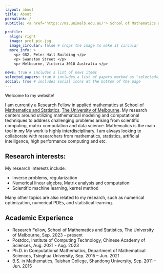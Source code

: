 ```yaml
---
layout: about
title: About
permalink: /
subtitle: <a href='https://ms.unimelb.edu.au/'> School of Mathematics and Statistics, The University of Melbourne </a>

profile:
  align: right
  image: prof_pic.jpg
  image_circular: false # crops the image to make it circular
  more_info: >
    <p> G82, Peter Hall Building </p>
    <p> Swanston Street </p>
    <p> Melbourne, Victoria 3010 Australia </p>

news: true # includes a list of news items
selected_papers: true # includes a list of papers marked as "selected={true}"
social: true # includes social icons at the bottom of the page
---
```


Welcome to my website!

I am currently a Research Fellow in applied mathematics at [School of Mathematics and Statistics](https://ms.unimelb.edu.au), [The University of Melbourne](https://www.unimelb.edu.au/). My research centers around utilizing mathematical modeling and computational techniques to address challenging problems arising from scientific computing, matrix computation and data science. Mathematics is the main tool in my My work is highly interdisciplinary. I am always looking to collaborate with researchers from mathematics, statistics, artificial intelligence, high performance computing and etc.
 
## Research interests:
My research interests include:
- Inverse problems, regularization
- Numerical linear algebra, Matrix analysis and computation
- Scientific machine learning, kernel method

Many other topics are also related to my research, such as numerical optimization, numerical PDEs, and statistical learning.

## Academic Experience
- Research Fellow, School of Mathematics and Statistics, The University of Melbourne, Sep. 2023 – present
- Postdoc, Institute of Computing Technology, Chinese Academy of Sciences, Aug. 2021 -  Aug. 2023
-  Ph.D. in Computational Mathematics, Department of Mathematical Sciences, Tsinghua University, Sep. 2015 – Jun. 2021
-  B.S. in Mathematics, Taishan College, Shandong University, Sep. 2011 – Jun. 2015

